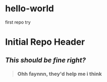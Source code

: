 # hello-world
first repo try
# **Initial Repo Header**
## *This should be fine right?*
> ### Ohh faynnn, they'd help me i think
